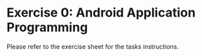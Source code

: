 # Exercise 0: Android Application Programming

Please refer to the exercise sheet for the tasks instructions.
